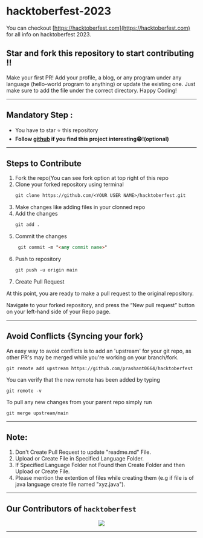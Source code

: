 # hacktoberfest-2023
You can checkout [https://hacktoberfest.com](https://hacktoberfest.com) for all info on hacktoberfest 2023.
## Star and fork this repository to start contributing !!
Make your first PR! Add your profile, a blog, or any program under any language (hello-world program to anything) or update the existing one. Just make sure to add the file under the correct directory. Happy Coding!

---

## Mandatory Step :
- You have to star ⭐ this repository
- **Follow [github](https://github.com/Prashant0664/) if you find this project interesting😁!(optional)** <br/>
---

## Steps to Contribute
1. Fork the repo(You can see fork option at top right of this repo
2. Clone your forked repository using terminal
   ```markdown
   git clone https://github.com/<YOUR USER NAME>/hacktoberfest.git
   ```
4. Make changes like adding files in your clonned repo
5. Add the changes<br/>
   ```markdown
   git add .
   ```
6. Commit the changes
   ```markdown
    git commit -m "<any commit name>"
   ```
8. Push to repository
   ```markdown
   git push -u origin main
   ```
10. Create Pull Request

At this point, you are ready to make a pull request to the original repository.

Navigate to your forked repository, and press the “New pull request” button on your left-hand side of your Repo page.

---

## Avoid Conflicts {Syncing your fork}

An easy way to avoid conflicts is to add an 'upstream' for your git repo, as other PR's may be merged while you're working on your branch/fork.   


```
git remote add upstream https://github.com/prashant0664/hacktoberfest
```


You can verify that the new remote has been added by typing
```
git remote -v
```

To pull any new changes from your parent repo simply run
```
git merge upstream/main
```
---
## Note:
1. Don't Create Pull Request to update "readme.md" File.
2. Upload or Create File in Specified Language Folder.
3. If Specified Language Folder not Found then Create Folder and then Upload or Create File.
4. Please mention the extention of files while creating them (e.g if file is of java language create file named "xyz.java").

---
## Our Contributors of `hacktoberfest`

<div align="center">

<a href="https://github.com/prashant0664/hacktoberfest/graphs/contributors">
  <img src="https://contrib.rocks/image?repo=prashant0664/hacktoberfest" />
</a>

---


